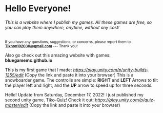 # Hello Everyone!
###### This is a website where I publish my games. All these games are free, so you can play them anywhere, anytime, without any cost!

<sub> If you have any questions, suggestions, or concerns, please report them to **Tikhon102030@gmail.com** --- Thank you! </sub>

Also go check out this amazing website with games: **bluegamemc.github.io**

This is my first game that I made: _https://play.unity.com/p/unity-builds-1255/edit_   (Copy the link and paste it into your browser)
This is a snowboarder game. The controlls are simple: **RIGHT** and **LEFT** Arrows to tilt the player left and right, and the **UP** arrow to speed up for three seconds.

Hello! Update from Saturday, December 17, 2022! I just published my second unity game, Tiko-Quiz! Check it out: _https://play.unity.com/p/quiz-master/edit_     (Copy the link and paste it into your browser)
